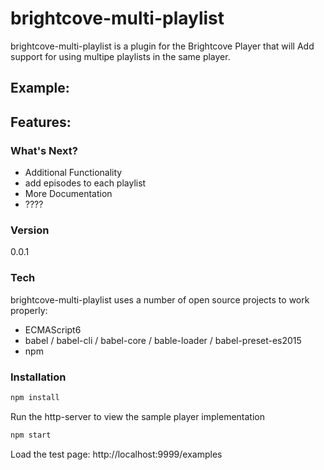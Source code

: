# brightcove-multi-playlist

brightcove-multi-playlist is a plugin for the Brightcove Player that will Add support for using multipe playlists in the same player.

## Example:

## Features:


### What's Next?
 - Additional Functionality
 - add episodes to each playlist
 - More Documentation
 - ????

### Version
0.0.1

### Tech

brightcove-multi-playlist uses a number of open source projects to work properly:

* ECMAScript6
* babel / babel-cli / babel-core / bable-loader / babel-preset-es2015
* npm

### Installation
```sh
npm install
```



Run the http-server to view the sample player implementation
```sh
npm start
```

Load the test page: http://localhost:9999/examples
